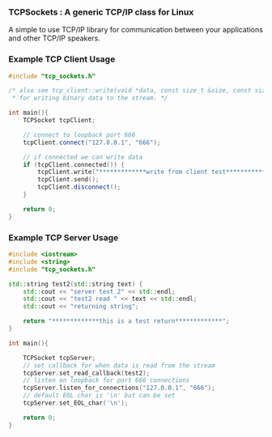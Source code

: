 ### TCPSockets : A generic TCP/IP class for Linux
A simple to use TCP/IP library for communication between your applications and other TCP/IP speakers.

### Example TCP Client Usage

``` cpp
#include "tcp_sockets.h"

/* also see tcp_client::write(void *data, const size_t &size, const size_t &count)
 * for writing binary data to the stream. */

int main(){
    TCPSocket tcpClient;

    // connect to loopback port 666
    tcpClient.connect("127.0.0.1", "666");

    // if connected we can write data
    if (tcpClient.connected()) {
        tcpClient.write("*************write from client test*************\n");
        tcpClient.send();
        tcpClient.disconnect();
    }

    return 0;
}
```

### Example TCP Server Usage

``` cpp
#include <iostream>
#include <string>
#include "tcp_sockets.h"

std::string test2(std::string text) {
    std::cout << "server test 2" << std::endl;
    std::cout << "test2 read " << text << std::endl;
    std::cout << "returning string";

    return "*************this is a test return*************";
}

int main(){

    TCPSocket tcpServer;
    // set callback for when data is read from the stream
    tcpServer.set_read_callback(test2);
    // listen on loopback for port 666 connections
    tcpServer.listen_for_connections("127.0.0.1", "666");
    // default EOL char is '\n' but can be set
    tcpServer.set_EOL_char('\n');

    return 0;
}
```